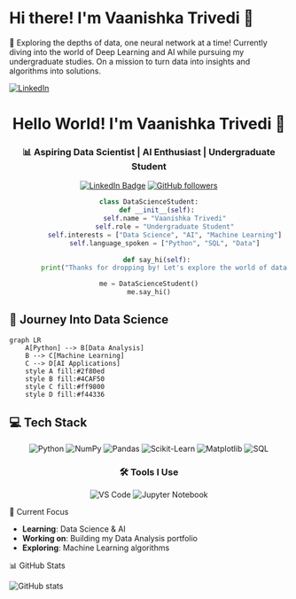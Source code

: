 # Hi there! I'm Vaanishka Trivedi 👋

🎯 Exploring the depths of data, one neural network at a time! 
Currently diving into the world of Deep Learning and AI while pursuing my undergraduate studies. 
On a mission to turn data into insights and algorithms into solutions.

[![LinkedIn](https://img.shields.io/badge/LinkedIn-0077B5?style=flat&logo=linkedin&logoColor=white)](https://www.linkedin.com/in/vaanishka-trivedi-5b1ab7323/)

<div align="center">

# Hello World! I'm Vaanishka Trivedi 👋
### 📊 Aspiring Data Scientist | AI Enthusiast | Undergraduate Student

[![LinkedIn Badge](https://img.shields.io/badge/-VaanishkaTrivedi-0e76a8?style=flat&labelColor=0e76a8&logo=linkedin&logoColor=white)](https://www.linkedin.com/in/vaanishka-trivedi-5b1ab7323/)
[![GitHub followers](https://img.shields.io/github/followers/vaanishka?label=Follow&style=social)](https://github.com/vaanishka)

```python
class DataScienceStudent:
    def __init__(self):
        self.name = "Vaanishka Trivedi"
        self.role = "Undergraduate Student"
        self.interests = ["Data Science", "AI", "Machine Learning"]
        self.language_spoken = ["Python", "SQL", "Data"]
    
    def say_hi(self):
        print("Thanks for dropping by! Let's explore the world of data together!")

me = DataScienceStudent()
me.say_hi()
```

</div>

## 🎯 Journey Into Data Science

```mermaid
graph LR
    A[Python] --> B[Data Analysis]
    B --> C[Machine Learning]
    C --> D[AI Applications]
    style A fill:#2f80ed
    style B fill:#4CAF50
    style C fill:#ff9800
    style D fill:#f44336
```

## 💻 Tech Stack

<div align="center">

![Python](https://img.shields.io/badge/Python-FFD43B?style=for-the-badge&logo=python&logoColor=blue)
![NumPy](https://img.shields.io/badge/Numpy-777BB4?style=for-the-badge&logo=numpy&logoColor=white)
![Pandas](https://img.shields.io/badge/Pandas-2C2D72?style=for-the-badge&logo=pandas&logoColor=white)
![Scikit-Learn](https://img.shields.io/badge/scikit_learn-F7931E?style=for-the-badge&logo=scikit-learn&logoColor=white)
![Matplotlib](https://img.shields.io/badge/Matplotlib-%23ffffff.svg?style=for-the-badge&logo=Matplotlib&logoColor=black)
![SQL](https://img.shields.io/badge/SQL-4479A1?style=for-the-badge&logo=mysql&logoColor=white)

### 🛠️ Tools I Use

![VS Code](https://img.shields.io/badge/VSCode-0078D4?style=for-the-badge&logo=visual%20studio%20code&logoColor=white)
![Jupyter Notebook](https://img.shields.io/badge/Jupyter-F37626.svg?&style=for-the-badge&logo=Jupyter&logoColor=white)

</div>


🎯 Current Focus
- **Learning**: Data Science & AI
- **Working on**: Building my Data Analysis portfolio
- **Exploring**: Machine Learning algorithms

📊 GitHub Stats

![GitHub stats](https://github-readme-stats.vercel.app/api?username=vaanishka&show_icons=true&theme=tokyonight)
